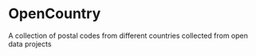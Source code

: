 # OpenCountry
A collection of postal codes from different countries collected from open data projects
